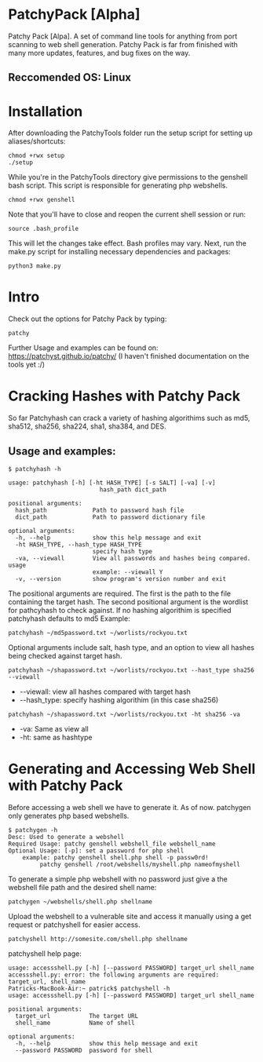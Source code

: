 # PatchyPack [Alpha]
Patchy Pack [Alpa]. A set of command line tools for anything from port scanning to web shell generation.
Patchy Pack is far from finished with many more updates, features, and bug fixes on the way.
## Reccomended OS: Linux
# Installation
After downloading the PatchyTools folder run the setup script for setting up aliases/shortcuts:
```
chmod +rwx setup
./setup
```
While you're in the PatchyTools directory give permissions to the genshell bash script. This script is responsible for generating php webshells.
```
chmod +rwx genshell
```
Note that you'll have to close and reopen the current shell session or run:
```
source .bash_profile
```
This will let the changes take effect. Bash profiles may vary. 
Next, run the make.py script for installing necessary dependencies and packages:
```
python3 make.py
```
# Intro
Check out the options for Patchy Pack by typing: 
```
patchy
```
Further Usage and examples can be found on: https://patchyst.github.io/patchy/ (I haven't finished documentation on the tools yet :/)

# Cracking Hashes with Patchy Pack
So far Patchyhash can crack a variety of hashing algorithims such as md5, sha512, sha256, sha224, sha1, sha384, and DES.
 ## Usage and examples:
```
$ patchyhash -h

usage: patchyhash [-h] [-ht HASH_TYPE] [-s SALT] [-va] [-v]
                          hash_path dict_path

positional arguments:
  hash_path             Path to password hash file
  dict_path             Path to password dictionary file

optional arguments:
  -h, --help            show this help message and exit
  -ht HASH_TYPE, --hash_type HASH_TYPE
                        specify hash type
  -va, --viewall        View all passwords and hashes being compared. usage
                        example: --viewall Y
  -v, --version         show program's version number and exit
```
The positional arguments are required. The first is the path to the file containing the target hash. The second positional argument is the wordlist for pathcyhash to check against. If no hashing algorithim is specified patchyhash defaults to md5
Example:
```
patchyhash ~/md5password.txt ~/worlists/rockyou.txt
```
Optional arguments include salt, hash type, and an option to view all hashes being checked against target hash.
```
patchyhash ~/shapassword.txt ~/worlists/rockyou.txt --hast_type sha256 --viewall
```
* --viewall: view all hashes compared with target hash
* --hash_type: specify hashing algorithim (in this case sha256)
```
patchyhash ~/shapassword.txt ~/worlists/rockyou.txt -ht sha256 -va
```
* -va: Same as view all
* -ht: same as hashtype
# Generating and Accessing Web Shell with Patchy Pack
Before accessing a web shell we have to generate it. As of now. patchygen only generates php based webshells.
```
$ patchygen -h
Desc: Used to generate a webshell
Required Usage: patchy genshell webshell_file webshell_name
Optional Usage: [-p]: set a password for php shell
	example: patchy genshell shell.php shell -p passw0rd!
		 patchy genshell /root/webshells/myshell.php nameofmyshell
```
To generate a simple php webshell with no password just give a the webshell file path and the desired shell name:
```
patchygen ~/webshells/shell.php shellname
```
Upload the webshell to a vulnerable site and access it manually using a get request or patchyshell for easier access.
```
patchyshell http://somesite.com/shell.php shellname
```
patchyshell help page:
```
usage: accessshell.py [-h] [--password PASSWORD] target_url shell_name
accessshell.py: error: the following arguments are required: target_url, shell_name
Patricks-MacBook-Air:~ patrick$ patchyshell -h
usage: accessshell.py [-h] [--password PASSWORD] target_url shell_name

positional arguments:
  target_url           The target URL
  shell_name           Name of shell

optional arguments:
  -h, --help           show this help message and exit
  --password PASSWORD  password for shell
  ```

